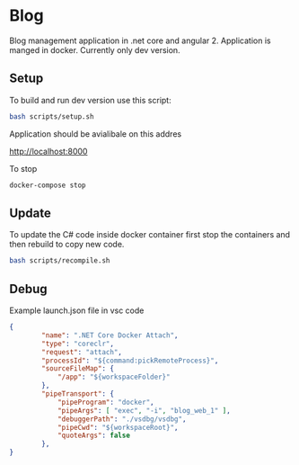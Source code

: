 # Blog

Blog management application in .net core and angular 2. Application is manged in docker. Currently only dev version.

## Setup

To build and run dev version use this script:

```bash
bash scripts/setup.sh
```

Application should be avialibale on this addres

<http://localhost:8000>

To stop

```bash
docker-compose stop
```

## Update

To update the C# code inside docker container first stop the containers and then rebuild to copy new code.

```bash
bash scripts/recompile.sh
```

## Debug

Example launch.json file in vsc code

```json
{
        "name": ".NET Core Docker Attach",
        "type": "coreclr",
        "request": "attach",
        "processId": "${command:pickRemoteProcess}",
        "sourceFileMap": {
            "/app": "${workspaceFolder}"
        },
        "pipeTransport": {
            "pipeProgram": "docker",
            "pipeArgs": [ "exec", "-i", "blog_web_1" ],
            "debuggerPath": "./vsdbg/vsdbg",
            "pipeCwd": "${workspaceRoot}",
            "quoteArgs": false
        },
}
```
